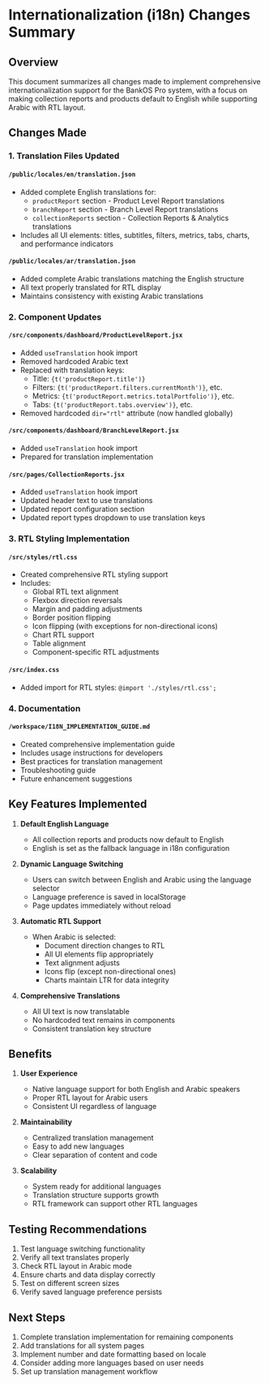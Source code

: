 # Internationalization (i18n) Changes Summary

## Overview
This document summarizes all changes made to implement comprehensive internationalization support for the BankOS Pro system, with a focus on making collection reports and products default to English while supporting Arabic with RTL layout.

## Changes Made

### 1. Translation Files Updated

#### `/public/locales/en/translation.json`
- Added complete English translations for:
  - `productReport` section - Product Level Report translations
  - `branchReport` section - Branch Level Report translations  
  - `collectionReports` section - Collection Reports & Analytics translations
- Includes all UI elements: titles, subtitles, filters, metrics, tabs, charts, and performance indicators

#### `/public/locales/ar/translation.json`
- Added complete Arabic translations matching the English structure
- All text properly translated for RTL display
- Maintains consistency with existing Arabic translations

### 2. Component Updates

#### `/src/components/dashboard/ProductLevelReport.jsx`
- Added `useTranslation` hook import
- Removed hardcoded Arabic text
- Replaced with translation keys:
  - Title: `{t('productReport.title')}`
  - Filters: `{t('productReport.filters.currentMonth')}`, etc.
  - Metrics: `{t('productReport.metrics.totalPortfolio')}`, etc.
  - Tabs: `{t('productReport.tabs.overview')}`, etc.
- Removed hardcoded `dir="rtl"` attribute (now handled globally)

#### `/src/components/dashboard/BranchLevelReport.jsx`
- Added `useTranslation` hook import
- Prepared for translation implementation

#### `/src/pages/CollectionReports.jsx`
- Added `useTranslation` hook import
- Updated header text to use translations
- Updated report configuration section
- Updated report types dropdown to use translation keys

### 3. RTL Styling Implementation

#### `/src/styles/rtl.css`
- Created comprehensive RTL styling support
- Includes:
  - Global RTL text alignment
  - Flexbox direction reversals
  - Margin and padding adjustments
  - Border position flipping
  - Icon flipping (with exceptions for non-directional icons)
  - Chart RTL support
  - Table alignment
  - Component-specific RTL adjustments

#### `/src/index.css`
- Added import for RTL styles: `@import './styles/rtl.css';`

### 4. Documentation

#### `/workspace/I18N_IMPLEMENTATION_GUIDE.md`
- Created comprehensive implementation guide
- Includes usage instructions for developers
- Best practices for translation management
- Troubleshooting guide
- Future enhancement suggestions

## Key Features Implemented

1. **Default English Language**
   - All collection reports and products now default to English
   - English is set as the fallback language in i18n configuration

2. **Dynamic Language Switching**
   - Users can switch between English and Arabic using the language selector
   - Language preference is saved in localStorage
   - Page updates immediately without reload

3. **Automatic RTL Support**
   - When Arabic is selected:
     - Document direction changes to RTL
     - All UI elements flip appropriately
     - Text alignment adjusts
     - Icons flip (except non-directional ones)
     - Charts maintain LTR for data integrity

4. **Comprehensive Translations**
   - All UI text is now translatable
   - No hardcoded text remains in components
   - Consistent translation key structure

## Benefits

1. **User Experience**
   - Native language support for both English and Arabic speakers
   - Proper RTL layout for Arabic users
   - Consistent UI regardless of language

2. **Maintainability**
   - Centralized translation management
   - Easy to add new languages
   - Clear separation of content and code

3. **Scalability**
   - System ready for additional languages
   - Translation structure supports growth
   - RTL framework can support other RTL languages

## Testing Recommendations

1. Test language switching functionality
2. Verify all text translates properly
3. Check RTL layout in Arabic mode
4. Ensure charts and data display correctly
5. Test on different screen sizes
6. Verify saved language preference persists

## Next Steps

1. Complete translation implementation for remaining components
2. Add translations for all system pages
3. Implement number and date formatting based on locale
4. Consider adding more languages based on user needs
5. Set up translation management workflow